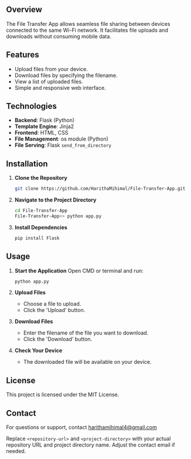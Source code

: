 
## Overview
The File Transfer App allows seamless file sharing between devices connected to the same Wi-Fi network. It facilitates file uploads and downloads without consuming mobile data.

## Features
- Upload files from your device.
- Download files by specifying the filename.
- View a list of uploaded files.
- Simple and responsive web interface.

## Technologies
- **Backend**: Flask (Python)
- **Template Engine**: Jinja2
- **Frontend**: HTML, CSS
- **File Management**: os module (Python)
- **File Serving**: Flask `send_from_directory`

## Installation

1. **Clone the Repository**
   ```bash
   git clone https://github.com/HarithaMihimal/File-Transfer-App.git
   ```

2. **Navigate to the Project Directory**
   ```bash
   cd File-Transfer-App
   File-Transfer-App>> python app.py
   ```

3. **Install Dependencies**
   ```bash
   pip install Flask
   ```

## Usage

1. **Start the Application**
   Open CMD or terminal and run:
   ```bash
   python app.py
   ```

2. **Upload Files**
   - Choose a file to upload.
   - Click the 'Upload' button.

3. **Download Files**
   - Enter the filename of the file you want to download.
   - Click the 'Download' button.

4. **Check Your Device**
   - The downloaded file will be available on your device.

## License
This project is licensed under the MIT License.

## Contact
For questions or support, contact harithamihimal4@gmail.com


Replace `<repository-url>` and `<project-directory>` with your actual repository URL and project directory name. Adjust the contact email if needed.
